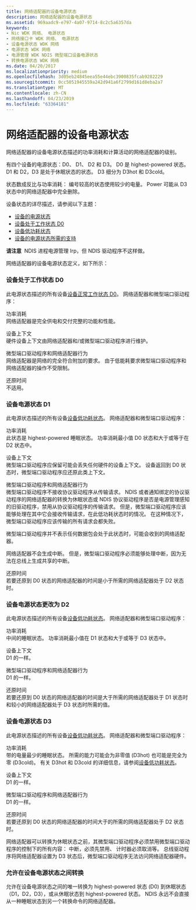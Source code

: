 ```yaml
---
title: 网络适配器的设备电源状态
description: 网络适配器的设备电源状态
ms.assetid: 969aadc9-e797-4a07-9714-8c2c5a6357da
keywords:
- Nic WDK 网络、 电源状态
- 网络接口卡 WDK 网络、 电源状态
- 设备电源状态 WDK 网络
- 电源状态 WDK 网络
- 电源管理 WDK NDIS 微型端口设备电源状态
- 转换电源状态 WDK 网络
ms.date: 04/20/2017
ms.localizationpriority: medium
ms.openlocfilehash: 3d05eb24845eea55e44ebc3900835fcab9282229
ms.sourcegitcommit: 0cc5051945559a242d941a6f2799d161d8eba2a7
ms.translationtype: MT
ms.contentlocale: zh-CN
ms.lasthandoff: 04/23/2019
ms.locfileid: "63364181"
---
```

# <a name="device-power-states-for-network-adapters"></a>网络适配器的设备电源状态





网络适配器的设备电源状态描述的功率消耗和计算活动的网络适配器的级别。

有四个设备的电源状态：D0、 D1、 D2 和 D3。 D0 是 highest-powered 状态。 D1 和 D2，D3 是处于休眠状态的状态。 D3 细分为 D3hot 和 D3cold。

状态数成反比与功率消耗： 编号较高的状态使用较少的电量。 Power 可能从 D3 状态中的网络适配器中完全删除。

设备状态的详尽描述，请参阅以下主题：

* [设备的电源状态](https://msdn.microsoft.com/library/windows/hardware/ff543162)
* [设备处于工作状态 D0](https://msdn.microsoft.com/library/windows/hardware/ff543210)
* [设备低功耗状态](https://msdn.microsoft.com/library/windows/hardware/ff543186)
* [设备的电源状态所需的支持](https://msdn.microsoft.com/library/windows/hardware/ff561073)

**请注意**  NDIS 进程电源管理 Irp，但 NDIS 驱动程序不这样做。

 

网络适配器的设备电源状态定义，如下所示：

### <a href="" id="d0"></a>设备处于工作状态 D0

此电源状态描述的所有设备[设备正常工作状态 D0](https://msdn.microsoft.com/library/windows/hardware/ff543210)。 网络适配器和微型端口驱动程序：

<a href="" id="power-consumption"></a>功率消耗  
网络适配器是完全供电和交付完整的功能和性能。

<a href="" id="device-context"></a>设备上下文  
硬件设备上下文由网络适配器和/或微型端口驱动程序进行维护。

<a href="" id="miniport-driver-and-network-adapter-behavior"></a>微型端口驱动程序和网络适配器行为  
网络适配器是网络的完全符合附加的要求。 由于低能耗要求微型端口驱动程序和网络适配器的操作不受限制。

<a href="" id="restore-time"></a>还原时间  
不适用。

### <a href="" id="d1"></a>设备电源状态 D1

此电源状态描述的所有设备[设备低功耗状态](https://msdn.microsoft.com/library/windows/hardware/ff543186)。 网络适配器和微型端口驱动程序：

<a href="" id="power-consumption"></a>功率消耗  
此状态是 highest-powered 睡眠状态。 功率消耗最小值 D0 状态和大于或等于在 D2 状态中。

<a href="" id="device-context"></a>设备上下文  
微型端口驱动程序应保留可能会丢失任何硬件的设备上下文。 设备返回到 D0 状态时，微型端口驱动程序应还原此类上下文。

<a href="" id="miniport-driver-and-network-adapter-behavior"></a>微型端口驱动程序和网络适配器行为  
微型端口驱动程序不接收协议驱动程序从传输请求。 NDIS 或者通知绑定的协议驱动程序的网络适配器的转换为休眠状态或 NDIS 协议驱动程序是否是电源管理感知的旧驱动程序，禁用从协议驱动程序的传输请求。 但是，微型端口驱动程序应该能够处理在其中它会接收传输请求，在此低功耗状态时的情况。 在这种情况下，微型端口驱动程序应该传输的所有请求会都失败。

微型端口驱动程序并不表示任何数据包会处于此状态时，可能会收到的网络适配器。

网络适配器不会生成中断。 但是，微型端口驱动程序必须能够处理中断，因为无法在总线上生成共享的中断。

<a href="" id="restore-time"></a>还原时间  
若要还原到 D0 状态的网络适配器的时间是小于所需的网络适配器处于 D2 状态时。

### <a href="" id="d2"></a>设备电源状态更改为 D2

此电源状态描述的所有设备[设备低功耗状态](https://msdn.microsoft.com/library/windows/hardware/ff543186)。 网络适配器和微型端口驱动程序：

<a href="" id="power-consumption"></a>功率消耗  
中间的睡眠状态。 功率消耗最小值在 D1 状态和大于或等于 D3 状态中。

<a href="" id="device-context"></a>设备上下文  
D1 的一样。

<a href="" id="miniport-driver-and-network-adapter-behavior"></a>微型端口驱动程序和网络适配器行为  
D1 的一样。

<a href="" id="restore-time"></a>还原时间  
若要还原到 D0 状态的网络适配器的时间是大于所需的网络适配器处于 D1 状态时和较小的网络适配器处于 D3 状态时所需的值。

### <a href="" id="d3"></a>设备电源状态 D3

此电源状态描述的所有设备[设备低功耗状态](https://msdn.microsoft.com/library/windows/hardware/ff543186)。 网络适配器和微型端口驱动程序：

<a href="" id="power-consumption"></a>功率消耗  
带的电量最少的睡眠状态。 所需的能力可能会为非零值 (D3hot) 也可能是完全为零 (D3cold)。 有关 D3hot 和 D3cold 的详细信息，请参阅[设备低功耗状态](https://msdn.microsoft.com/library/windows/hardware/ff543186)。

<a href="" id="device-context"></a>设备上下文  
D1 的一样。

<a href="" id="miniport-driver-and-network-adapter-behavior"></a>微型端口驱动程序和网络适配器行为  
D1 的一样。

<a href="" id="restore-time"></a>还原时间  
若要还原到 D0 状态的网络适配器的时间大于的所需的网络适配器处于 D2 状态时。

网络适配器可以转换为休眠状态之前，其微型端口驱动程序必须禁用微型端口驱动程序的控制下的所有内容： 中断，必须先禁用、 计时器必须取消等。 总线驱动程序将网络适配器设置为 D3 状态后，微型端口驱动程序无法访问网络适配器硬件。

### <a name="transitions-allowed-between-device-power-states"></a>允许在设备电源状态之间转换

允许在设备电源状态之间的唯一转换为 highest-powered 状态 (D0) 到休眠状态 （D1，D2，D3），或从休眠状态到 highest-powered 状态。 NDIS 永远不会直接从一种睡眠状态到另一个转换命令的网络适配器。

 

 





